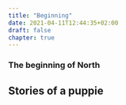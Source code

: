 ```yaml
---
title: "Beginning"
date: 2021-04-11T12:44:35+02:00
draft: false
chapter: true
---
```


### The beginning of North

## Stories of a puppie

